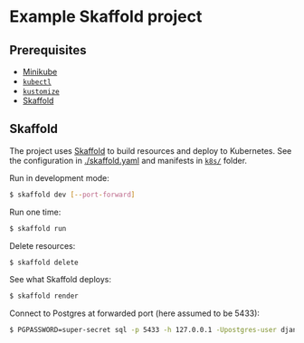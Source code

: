 # Example Skaffold project

## Prerequisites

- [Minikube](https://kubernetes.io/docs/setup/learning-environment/minikube/)
- [`kubectl`](https://kubernetes.io/docs/tasks/tools/install-kubectl/)
- [`kustomize`](https://github.com/kubernetes-sigs/kustomize)
- [Skaffold](https://skaffold.dev/)

## Skaffold

The project uses [Skaffold](https://skaffold.dev/) to build resources and deploy to Kubernetes. See the configuration in [./skaffold.yaml](./skaffold.yaml) and manifests in [`k8s/`](./k8s) folder.

Run in development mode:

```bash
$ skaffold dev [--port-forward]
```

Run one time:

```bash
$ skaffold run
```

Delete resources:

```bash
$ skaffold delete
```

See what Skaffold deploys:

```bash
$ skaffold render
```

Connect to Postgres at forwarded port (here assumed to be 5433):

```bash
$ PGPASSWORD=super-secret sql -p 5433 -h 127.0.0.1 -Upostgres-user django-db
```
